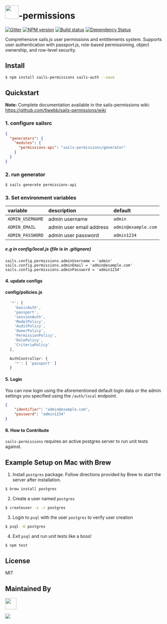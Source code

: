 # <img src="http://cdn.tjw.io/images/sails-logo.png" height='43px' />-permissions

[![Gitter][gitter-image]][gitter-url]
[![NPM version][npm-image]][npm-url]
[![Build status][travis-image]][travis-url]
[![Dependency Status][daviddm-image]][daviddm-url]

Comprehensive sails.js user permissions and entitlements system. Supports user authentication with passport.js, role-based permissioning, object ownership, and row-level security.

## Install
```sh
$ npm install sails-permissions sails-auth --save
```

## Quickstart

**Note:** Complete documentation available in the sails-permissions wiki: https://github.com/tjwebb/sails-permissions/wiki

### 1. configure sailsrc

```json
{
  "generators": {
    "modules": {
      "permissions-api": "sails-permissions/generator"
    }
  }
}
```

### 2. run generator

```sh
$ sails generate permissions-api
```

### 3. Set environment variables

| variable | description | default |
|:---|:---|:---|
| `ADMIN_USERNAME` | admin username | `admin` |
| `ADMIN_EMAIL` | admin user email address | `admin@example.com` |
| `ADMIN_PASSWORD` | admin user password | `admin1234` |

##### e.g in config/local.js (file is in .gitignore)
```
sails.config.permissions.adminUsername = 'admin'
sails.config.permissions.adminEmail = 'admin@example.com'
sails.config.permissions.adminPassword = 'admin1234'
```
#### 4. update configs

#### config/policies.js
```js
  '*': [
    'basicAuth',
    'passport',
    'sessionAuth',
    'ModelPolicy',
    'AuditPolicy',
    'OwnerPolicy',
    'PermissionPolicy',
    'RolePolicy',
    'CriteriaPolicy'
  ],

  AuthController: {
    '*': [ 'passport' ]
  }
```

#### 5. Login
You can now login using the aforementioned default login data or the admin settings you specified using the `/auth/local` endpoint.
```json
{
    "identifier": "admin@example.com",
    "password": "admin1234"
}
```

#### 6. How to Contribute
`sails-permissions` requires an active postgres server to run unit tests against.

## Example Setup on Mac with Brew
1. Install `postgres` package.  Follow directions provided by Brew to start
the server after installation.
```sh
$ brew install postgres
```
2. Create a user named `postgres`
```sh
$ createuser -s -r postgres
```
3. Login to `psql` with the user `postgres` to verify user creation
```sh
$ psql -U postgres
```
4. Exit `psql` and run unit tests like a boss!
```sh
$ npm test
```

## License
MIT

## Maintained By
[<img src='http://i.imgur.com/zM0ynQk.jpg' height='36px'>](http://balderdash.io)

<img src='http://i.imgur.com/NsAdNdJ.png'>

[sails-logo]: http://cdn.tjw.io/images/sails-logo.png
[sails-url]: https://sailsjs.org
[npm-image]: https://img.shields.io/npm/v/sails-permissions.svg?style=flat-square
[npm-url]: https://npmjs.org/package/sails-permissions
[travis-image]: https://img.shields.io/travis/tjwebb/sails-permissions.svg?style=flat-square
[travis-url]: https://travis-ci.org/tjwebb/sails-permissions
[daviddm-image]: http://img.shields.io/david/tjwebb/sails-permissions.svg?style=flat-square
[daviddm-url]: https://david-dm.org/tjwebb/sails-permissions
[gitter-image]: http://img.shields.io/badge/+%20GITTER-JOIN%20CHAT%20%E2%86%92-1DCE73.svg?style=flat-square
[gitter-url]: https://gitter.im/tjwebb/sails-permissions
